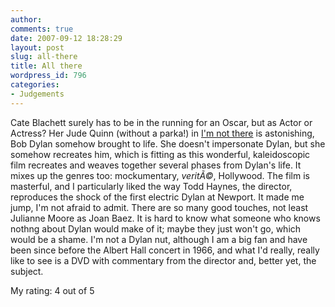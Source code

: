 ```yaml
---
author:
comments: true
date: 2007-09-12 18:28:29
layout: post
slug: all-there
title: All there
wordpress_id: 796
categories:
- Judgements
---
```


Cate Blachett surely has to be in the running for an Oscar, but as Actor or Actress? Her Jude Quinn (without a parka!) in [I'm not there](http://imdb.com/title/tt0368794/?fr=c2M9MXxsbT01MDB8ZnQ9MXxrdz0xfGZiPXV8dHQ9MXxteD0yMHxodG1sPTF8c2l0ZT1kZnxxPWknbSBub3QgdGhlcmV8bm09MXxjbz0xfHBuPTA_;fc=1;ft=20) is astonishing, Bob Dylan somehow brought to life. She doesn't impersonate Dylan, but she somehow recreates him, which is fitting as this wonderful, kaleidoscopic film recreates and weaves together several phases from Dylan's life. It mixes up the genres too: mockumentary, _veritÃ©_, Hollywood. The film is masterful, and I particularly liked the way Todd Haynes, the director, reproduces the shock of the first electric Dylan at Newport. It made me jump, I'm not afraid to admit. There are so many good touches, not least Julianne Moore as Joan Baez. It is hard to know what someone who knows nothng about Dylan would make of it; maybe they just won't go, which would be a shame. I'm not a Dylan nut, although I am a big fan and have been since before the Albert Hall concert in 1966, and what I'd really, really like to see is a DVD with commentary from the director and, better yet, the subject.

My rating: 4 out of 5

